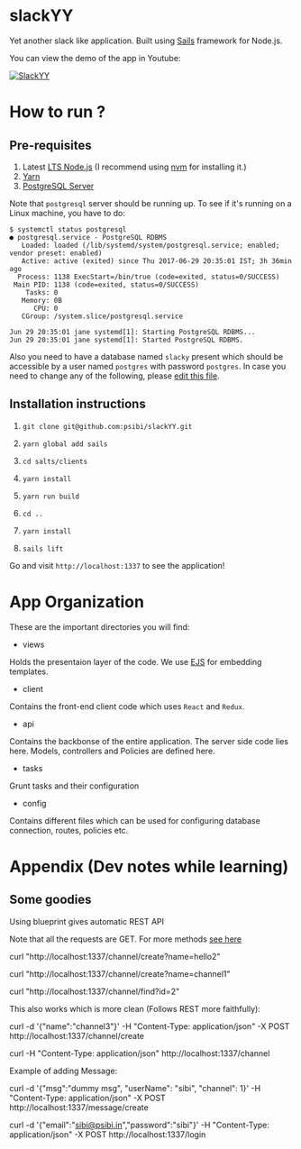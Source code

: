 # slackYY

Yet another slack like application. Built
using [Sails](http://sailsjs.org) framework for Node.js.

You can view the demo of the app in Youtube:

[![SlackYY](https://i.ytimg.com/vi/_Ea2GoNJWAI/maxresdefault.jpg)](https://www.youtube.com/watch?v=_Ea2GoNJWAI&feature=youtu.be)

# How to run ?

## Pre-requisites

1. Latest [LTS Node.js](https://nodejs.org/en/) (I recommend
   using [nvm](https://github.com/creationix/nvm) for installing it.)
2. [Yarn](https://yarnpkg.com/en/docs/install)
3. [PostgreSQL Server](https://www.postgresql.org/)

Note that `postgresql` server should be running up. To see if it's
running on a Linux machine, you have to do:

``` shellsession
$ systemctl status postgresql
● postgresql.service - PostgreSQL RDBMS
   Loaded: loaded (/lib/systemd/system/postgresql.service; enabled; vendor preset: enabled)
   Active: active (exited) since Thu 2017-06-29 20:35:01 IST; 3h 36min ago
  Process: 1138 ExecStart=/bin/true (code=exited, status=0/SUCCESS)
 Main PID: 1138 (code=exited, status=0/SUCCESS)
    Tasks: 0
   Memory: 0B
      CPU: 0
   CGroup: /system.slice/postgresql.service

Jun 29 20:35:01 jane systemd[1]: Starting PostgreSQL RDBMS...
Jun 29 20:35:01 jane systemd[1]: Started PostgreSQL RDBMS.
```

Also you need to have a database named `slacky` present which should
be accessible by a user named `postgres` with password `postgres`. In case you need to change any of the following, please [edit this file](https://github.com/psibi/slackYY/blob/839daa339360e43ffe99c83ce1e1c42d55e083df/config/connections.js#L77).

## Installation instructions

1. `git clone git@github.com:psibi/slackYY.git`

2. `yarn global add sails`

3. `cd salts/clients`

4. `yarn install`

5. `yarn run build`

6. `cd ..`

7. `yarn install`

8. `sails lift`

Go and visit `http://localhost:1337` to see the application!

# App Organization

These are the important directories you will find:

* views 

Holds the presentaion layer of the code. We
use [EJS](https://github.com/tj/ejs) for embedding templates.

* client

Contains the front-end client code which uses `React` and `Redux`.

* api

Contains the backbonse of the entire application. The server side code
lies here. Models, controllers and Policies are defined here.

* tasks

Grunt tasks and their configuration

* config

Contains different files which can be used for configuring database
connection, routes, policies etc.

# Appendix (Dev notes while learning)

## Some goodies

Using blueprint gives automatic REST API

Note that all the requests are GET. For more methods [see here](http://sailsjs.com/documentation/concepts/blueprints/blueprint-actions)

curl "http://localhost:1337/channel/create?name=hello2"

curl "http://localhost:1337/channel/create?name=channel1"

curl "http://localhost:1337/channel/find?id=2"

This also works which is more clean (Follows REST more faithfully):

curl -d '{"name":"channel3"}' -H "Content-Type: application/json" -X POST http://localhost:1337/channel/create

curl -H "Content-Type: application/json" http://localhost:1337/channel

Example of adding Message:

curl -d '{"msg":"dummy msg", "userName": "sibi", "channel": 1}' -H "Content-Type: application/json" -X POST http://localhost:1337/message/create

curl -d '{"email":"sibi@psibi.in","password":"sibi"}' -H "Content-Type: application/json" -X POST http://localhost:1337/login

